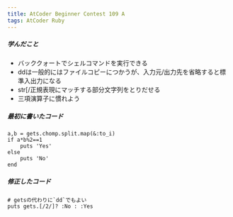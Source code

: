 ```yaml
---
title: AtCoder Beginner Contest 109 A
tags: AtCoder Ruby
---
```

##### 学んだこと

  * バッククォートでシェルコマンドを実行できる
  * ddは一般的にはファイルコピーにつかうが、入力元/出力先を省略すると標準入出力になる
  * str[/正規表現にマッチする部分文字列をとりだせる
  * 三項演算子に慣れよう

##### 最初に書いたコード

    
    
    a,b = gets.chomp.split.map(&:to_i)
    if a*b%2==1
        puts 'Yes'
    else
        puts 'No'
    end
    

##### 修正したコード

    
    
    # getsの代わりに`dd`でもよい
    puts gets.[/2/]? :No : :Yes